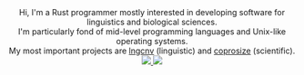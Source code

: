 <div align="center">
Hi, I'm a Rust programmer mostly interested in developing software for linguistics and biological sciences.<br/>
I'm particularly fond of mid-level programming languages and Unix-like operating systems.<br/>
My most important projects are <a href="https://github.com/piotrbajdek/lngcnv">lngcnv</a> (linguistic) and <a href="https://github.com/piotrbajdek/coprosize">coprosize</a> (scientific).<br/>
</div>
<div align="center">
   <a href="https://github.com/piotrbajdek/github-readme-stats">
      <img src="http://github-readme-stats-piotrbajdek.vercel.app/api?username=piotrbajdek&hide_border=true&show_icons=true">
   </a>
   <a href="https://github.com/piotrbajdek/github-readme-stats">
      <img src="http://github-readme-stats-piotrbajdek.vercel.app/api/top-langs/?username=piotrbajdek&hide_border=true&langs_count=10">
   </a>
</div>
